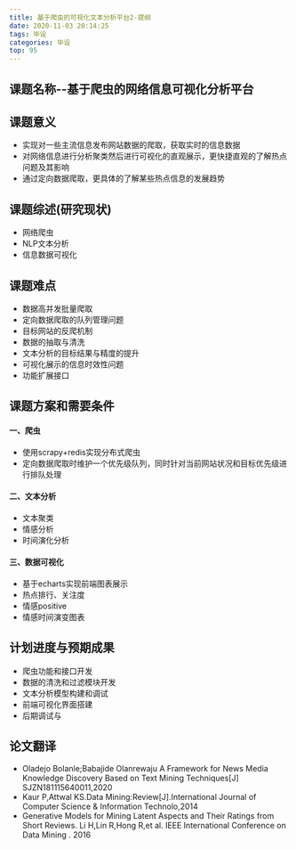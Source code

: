 ```yaml
---
title: 基于爬虫的可视化文本分析平台2-提纲
date: 2020-11-03 20:14:25
tags: 毕设
categories: 毕设
top: 95
---
```


## 课题名称--基于爬虫的网络信息可视化分析平台

## 课题意义

* 实现对一些主流信息发布网站数据的爬取，获取实时的信息数据
* 对网络信息进行分析聚类然后进行可视化的直观展示，更快捷直观的了解热点问题及其影响
* 通过定向数据爬取，更具体的了解某些热点信息的发展趋势

## 课题综述(研究现状)

* 网络爬虫
* NLP文本分析
* 信息数据可视化


## 课题难点

* 数据高并发批量爬取
* 定向数据爬取的队列管理问题
* 目标网站的反爬机制
* 数据的抽取与清洗
* 文本分析的目标结果与精度的提升
* 可视化展示的信息时效性问题
* 功能扩展接口

## 课题方案和需要条件

#### 一、爬虫

* 使用scrapy+redis实现分布式爬虫
* 定向数据爬取时维护一个优先级队列，同时针对当前网站状况和目标优先级进行排队处理


#### 二、文本分析

* 文本聚类
* 情感分析
* 时间演化分析


#### 三、数据可视化

* 基于echarts实现前端图表展示
* 热点排行、关注度
* 情感positive
* 情感时间演变图表
 


## 计划进度与预期成果

* 爬虫功能和接口开发
* 数据的清洗和过滤模块开发
* 文本分析模型构建和调试
* 前端可视化界面搭建
* 后期调试与

## 论文翻译
* Oladejo Bolanle;Babajide Olanrewaju A Framework for News Media Knowledge Discovery Based on Text Mining Techniques[J]  SJZN181115640011,2020
* Kaur P,Attwal KS.Data Mining:Review[J].International Journal of Computer Science & Information Technolo,2014
* Generative Models for Mining Latent Aspects and Their Ratings from Short Reviews. Li H,Lin R,Hong R,et al. IEEE International Conference on Data Mining . 2016


